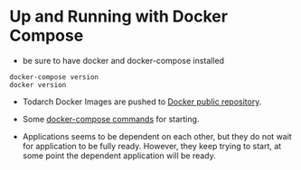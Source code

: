 # Up and Running with Docker Compose

- be sure to have docker and docker-compose installed

```shell
docker-compose version
docker version
```

- Todarch Docker Images are pushed to [Docker public repository](https://hub.docker.com/u/todarch/).

- Some [docker-compose commands](https://github.com/SSSelim/learning/blob/master/docker/compose/commands.md) for starting.

- Applications seems to be dependent on each other, but they do not wait for
  application to be fully ready. However, they keep trying to start, at some
  point the dependent application will be ready.
